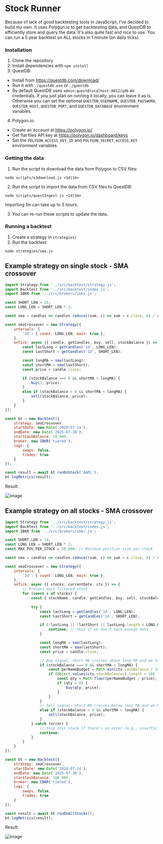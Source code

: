 # Stock Runner
Because of lack of good backtesting tools in JavaScript, I've decided to build my own.
It uses Polygon.io to get backtesting data, and QuestDB to efficiently store and query the data.
It's also quite fast and nice to use. You can run a 5 year backtest on ALL stocks in 1 minute (on daily ticks).

### Installation
1. Clone the repository
2. Install dependencies with `npm install`
3. QuestDB:
- Install from https://questdb.com/download/
- Run it with `./questdb.exe` or `./questdb`
- By default QuestDB uses `admin:quest@localhost:8812/qdb` as credentials. If you just plan on running it locally, you can leave it as is. Otherwise you can set the optional `QUESTDB_USERNAME`, `QUESTDB_PASSWORD`, `QUESTDB_HOST`, `QUESTDB_PORT`, and `QUESTDB_DATABASE` environment variables.
4. Polygon.io:
- Create an account at https://polygon.io/
- Get flat files API key at https://polygon.io/dashboard/keys
- Set the `POLYGON_ACCESS_KEY_ID` and `POLYGON_SECRET_ACCESS_KEY` environment variables.

### Getting the data
1. Run the script to download the data from Polygon to CSV files:
```
node scripts/s3download.js <1d|1m>
```
2. Run the script to import the data from CSV files to QuestDB:
```
node scripts/questIngest.js <1d|1m>
```
Importing 1m can take up to 5 hours.  
  
3. You can re-run these scripts to update the data.

### Running a backtest
1. Create a strategy in `strategies/`
2. Run the backtest:
```
node strategies/sma.js
```

## Example strategy on single stock - SMA crossover
```js
import Strategy from '../src/backtest/strategy.js';
import Backtest from '../src/backtest/index.js';
import IBKR from '../src/brokers/ibkr.js';

const SHORT_LEN = 25;
const LONG_LEN = SHORT_LEN * 2;

const sma = candles => candles.reduce((sum, c) => sum + c.close, 0) / candles.length;

const smaCrossover = new Strategy({
    intervals: {
        '1d': { count: LONG_LEN, main: true },
    },
    onTick: async ({ candle, getCandles, buy, sell, stockBalance }) => {
        const lastLong = getCandles('1d', LONG_LEN);
        const lastShort = getCandles('1d', SHORT_LEN);

        const longMA = sma(lastLong);
        const shortMA = sma(lastShort);
        const price = candle.close;

        if (stockBalance === 0 && shortMA > longMA) {
            buy(3, price);
        }
        else if (stockBalance > 0 && shortMA < longMA) {
            sell(stockBalance, price);
        }
    }
});

const bt = new Backtest({
    strategy: smaCrossover,
    startDate: new Date('2020-07-14'),
    endDate: new Date('2025-07-30'),
    startCashBalance: 10_000,
    broker: new IBKR('tiered'),
    logs: {
        swaps: false,
        trades: true
    }
});

const result = await bt.runOnStock('AAPL');
bt.logMetrics(result);
```
Result:  
  
![image](https://lune.dimden.dev/9157964b4648.png) 

## Example strategy on all stocks - SMA crossover
```js
import Strategy from '../src/backtest/strategy.js';
import Backtest from '../src/backtest/index.js';
import IBKR from '../src/brokers/ibkr.js';

const SHORT_LEN = 14;
const LONG_LEN = SHORT_LEN * 2;
const MAX_POS_PER_STOCK = 50_000; // Maximum position size per stock

const sma = candles => candles.reduce((sum, c) => sum + c.close, 0) / candles.length;

const smaCrossover = new Strategy({
    intervals: {
        '1d': { count: LONG_LEN, main: true },
    },
    onTick: async ({ stocks, currentDate, ctx }) => {
        // Process each filtered stock
        for (const s of stocks) {
            const { stockName, candle, getCandles, buy, sell, stockBalance } = s;
            
            try {
                const lastLong = getCandles('1d', LONG_LEN);
                const lastShort = getCandles('1d', SHORT_LEN);

                if (!lastLong || !lastShort || lastLong.length < LONG_LEN || lastShort.length < SHORT_LEN) {
                    continue; // Skip if we don't have enough data
                }

                const longMA = sma(lastLong);
                const shortMA = sma(lastShort);
                const price = candle.close;

                // Buy signal: short MA crosses above long MA and we have no position
                if (stockBalance === 0 && shortMA > longMA) {
                    const perNameBudget = Math.min(ctx.cashBalance / 10, MAX_POS_PER_STOCK); // Divide cash among up to 10 positions
                    if (Object.values(ctx.stockBalances).length < 10) {
                        const qty = Math.floor(perNameBudget / price);
                        if (qty > 0) {
                            buy(qty, price);
                        }
                    }
                }
                // Sell signal: short MA crosses below long MA and we have a position
                else if (stockBalance > 0 && shortMA < longMA) {
                    sell(stockBalance, price);
                }
            } catch (error) {
                // Skip this stock if there's an error (e.g., insufficient data)
                continue;
            }
        }
    }
});

const bt = new Backtest({
    strategy: smaCrossover,
    startDate: new Date('2024-07-14'),
    endDate: new Date('2025-07-30'),
    startCashBalance: 100_000,
    broker: new IBKR('tiered'),
    logs: {
        swaps: false,
        trades: true
    }
});

const result = await bt.runOnAllStocks();
bt.logMetrics(result);
```
Result:  
  
![image](https://lune.dimden.dev/c78c2e502eeb.png) 